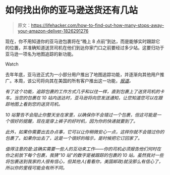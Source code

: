 # 如何找出你的亚马逊送货还有几站

> 原文：<https://lifehacker.com/how-to-find-out-how-many-stops-away-your-amazon-deliver-1826291276>

现在，你不用知道你的亚马逊包裹将在“晚上 8 点前”到达，而是能够实时跟踪它的位置，并准确知道送货司机在他们到达你家门口之前要经过多少站。这要归功于亚马逊一项名为地图追踪的新功能。

Watch

去年年底，亚马逊正式为一小部分用户推出了地图追踪功能，并逐渐向其他用户推广。本周，该公司将向其在美国的所有客户推出这一功能，[*报道*](https://www.cnet.com/news/amazon-reportedly-rolling-out-map-tracking-which-shares-exact-package-location/)*。* 

*有了这个功能，追踪包裹的工作方式几乎和以往一样，直到包裹上了送货司机的卡车。当您的包裹在 10 站内送达时，亚马逊将向您发送通知，让您知道您可以在跟踪地图上看到您的送货司机。* 

*10 站警告不会阻止你整天坐在家里，以确保你不会错过一个包裹，但这可能是一个很好的提醒，现在是穿上裤子的好时机，因为你的快递就要到了。* 

*此外，如果你需要出去办点事，它可以让你稍微安心一点，这样你就不会错过你的包裹了。如果你出去了，这是一个很好的暗示，是时候把它订回家了。*

*值得注意的是:这确实需要一些人的互动来工作——你的司机必须报告他们何时在你之前放下每个包裹，我猜“10 站”的数字是被跟踪的包裹的 10 站。虽然我对一些将包裹送到我家的人很有信心，但其他人(看看你，美国邮政)就没那么有信心了，所以你的里程可能会有所不同。*